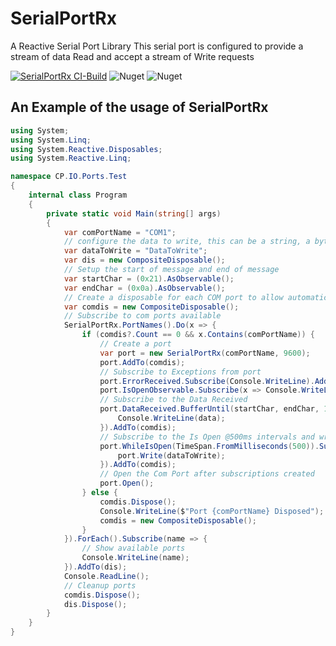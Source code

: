 # SerialPortRx
A Reactive Serial Port Library
 This serial port is configured to provide a stream of data Read and accept a stream of Write requests

[![SerialPortRx CI-Build](https://github.com/ChrisPulman/SerialPortRx/actions/workflows/dotnet.yml/badge.svg)](https://github.com/ChrisPulman/SerialPortRx/actions/workflows/dotnet.yml) ![Nuget](https://img.shields.io/nuget/v/SerialPortRx) ![Nuget](https://img.shields.io/nuget/dt/SerialPortRx)

## An Example of the usage of SerialPortRx
```csharp
using System;
using System.Linq;
using System.Reactive.Disposables;
using System.Reactive.Linq;

namespace CP.IO.Ports.Test
{
    internal class Program
    {
        private static void Main(string[] args)
        {
            var comPortName = "COM1";
            // configure the data to write, this can be a string, a byte array, or a char array
            var dataToWrite = "DataToWrite";
            var dis = new CompositeDisposable();
            // Setup the start of message and end of message
            var startChar = (0x21).AsObservable();
            var endChar = (0x0a).AsObservable();
            // Create a disposable for each COM port to allow automatic disposal upon loss of COM port
            var comdis = new CompositeDisposable();
            // Subscribe to com ports available
            SerialPortRx.PortNames().Do(x => {
                if (comdis?.Count == 0 && x.Contains(comPortName)) {
                    // Create a port
                    var port = new SerialPortRx(comPortName, 9600);
                    port.AddTo(comdis);
                    // Subscribe to Exceptions from port
                    port.ErrorReceived.Subscribe(Console.WriteLine).AddTo(comdis);
                    port.IsOpenObservable.Subscribe(x => Console.WriteLine($"Port {comPortName} is {(x ? "Open" : "Closed")}")).AddTo(comdis);
                    // Subscribe to the Data Received
                    port.DataReceived.BufferUntil(startChar, endChar, 100).Subscribe(data => {
                        Console.WriteLine(data);
                    }).AddTo(comdis);
                    // Subscribe to the Is Open @500ms intervals and write to com port
                    port.WhileIsOpen(TimeSpan.FromMilliseconds(500)).Subscribe(x => {
                        port.Write(dataToWrite);
                    }).AddTo(comdis);
                    // Open the Com Port after subscriptions created
                    port.Open();
                } else {
                    comdis.Dispose();
                    Console.WriteLine($"Port {comPortName} Disposed");
                    comdis = new CompositeDisposable();
                }
            }).ForEach().Subscribe(name => {
                // Show available ports
                Console.WriteLine(name);
            }).AddTo(dis);
            Console.ReadLine();
            // Cleanup ports
            comdis.Dispose();
            dis.Dispose();
        }
    }
}

```
